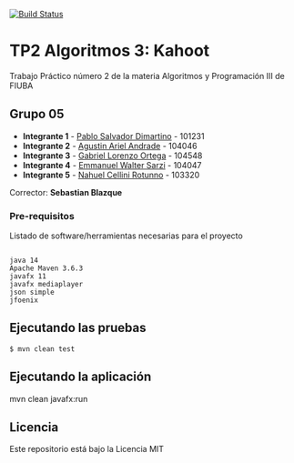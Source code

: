 [![Build Status](https://www.travis-ci.org/AgussAndrade/TP2-Algo3.svg?branch=master)](https://www.travis-ci.org/AgussAndrade/TP2-Algo3)

# TP2 Algoritmos 3: Kahoot

Trabajo Práctico número 2 de la materia Algoritmos y Programación III de FIUBA

## Grupo 05

* **Integrante 1** - [Pablo Salvador Dimartino](https://github.com/psdimartino) - 101231
* **Integrante 2** - [Agustin Ariel Andrade](https://github.com/AgussAndrade) - 104046
* **Integrante 3** - [Gabriel Lorenzo Ortega](https://github.com/GabyOrtega) - 104548
* **Integrante 4** - [Emmanuel Walter Sarzi](https://github.com/manusarzi) - 104047
* **Integrante 5** - [Nahuel Cellini Rotunno](https://github.com/NCellini) - 103320

Corrector: **Sebastian Blazque**

### Pre-requisitos

Listado de software/herramientas necesarias para el proyecto

```

java 14
Apache Maven 3.6.3
javafx 11
javafx mediaplayer
json simple
jfoenix

```

## Ejecutando las pruebas
```
$ mvn clean test
```
## Ejecutando la aplicación

mvn clean javafx:run

## Licencia

Este repositorio está bajo la Licencia MIT
